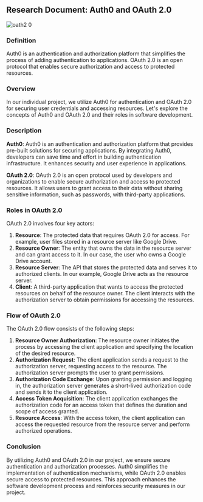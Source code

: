 ## Research Document: Auth0 and OAuth 2.0
![oath2 0](https://github.com/ArthurBrouwersSemester3/Documentation/assets/95029345/59971466-4658-4abc-a9ad-c835ae74d279)
### Definition
Auth0 is an authentication and authorization platform that simplifies the process of adding authentication to applications. OAuth 2.0 is an open protocol that enables secure authorization and access to protected resources.

### Overview
In our individual project, we utilize Auth0 for authentication and OAuth 2.0 for securing user credentials and accessing resources. Let's explore the concepts of Auth0 and OAuth 2.0 and their roles in software development.

### Description
**Auth0**: Auth0 is an authentication and authorization platform that provides pre-built solutions for securing applications. By integrating Auth0, developers can save time and effort in building authentication infrastructure. It enhances security and user experience in applications.

**OAuth 2.0**: OAuth 2.0 is an open protocol used by developers and organizations to enable secure authorization and access to protected resources. It allows users to grant access to their data without sharing sensitive information, such as passwords, with third-party applications.

### Roles in OAuth 2.0
OAuth 2.0 involves four key actors:
1. **Resource**: The protected data that requires OAuth 2.0 for access. For example, user files stored in a resource server like Google Drive.
2. **Resource Owner**: The entity that owns the data in the resource server and can grant access to it. In our case, the user who owns a Google Drive account.
3. **Resource Server**: The API that stores the protected data and serves it to authorized clients. In our example, Google Drive acts as the resource server.
4. **Client**: A third-party application that wants to access the protected resources on behalf of the resource owner. The client interacts with the authorization server to obtain permissions for accessing the resources.

### Flow of OAuth 2.0
The OAuth 2.0 flow consists of the following steps:
1. **Resource Owner Authorization**: The resource owner initiates the process by accessing the client application and specifying the location of the desired resource.
2. **Authorization Request**: The client application sends a request to the authorization server, requesting access to the resource. The authorization server prompts the user to grant permissions.
3. **Authorization Code Exchange**: Upon granting permission and logging in, the authorization server generates a short-lived authorization code and sends it to the client application.
4. **Access Token Acquisition**: The client application exchanges the authorization code for an access token that defines the duration and scope of access granted.
5. **Resource Access**: With the access token, the client application can access the requested resource from the resource server and perform authorized operations.

### Conclusion
By utilizing Auth0 and OAuth 2.0 in our project, we ensure secure authentication and authorization processes. Auth0 simplifies the implementation of authentication mechanisms, while OAuth 2.0 enables secure access to protected resources. This approach enhances the software development process and reinforces security measures in our project.

